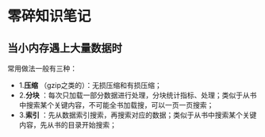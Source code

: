 # 零碎知识笔记

## 当小内存遇上大量数据时
常用做法一般有三种：
- 1.**压缩** （gzip之类的）：无损压缩和有损压缩；
- 2.**分块** ：每次只加载一部分数据进行处理，分块统计指标、处理；类似于从书中搜索某个关键内容，不可能全书加载搜，可以一页一页搜索；
- 3.**索引** ：先从数据索引搜索，再搜索对应的数据；类似于从书中搜索某个关键内容，先从书的目录开始搜索；

